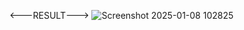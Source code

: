 <---RESULT--->
![Screenshot 2025-01-08 102825](https://github.com/user-attachments/assets/f0c94b76-2ff5-4476-9c26-610e2e8af5ce)
